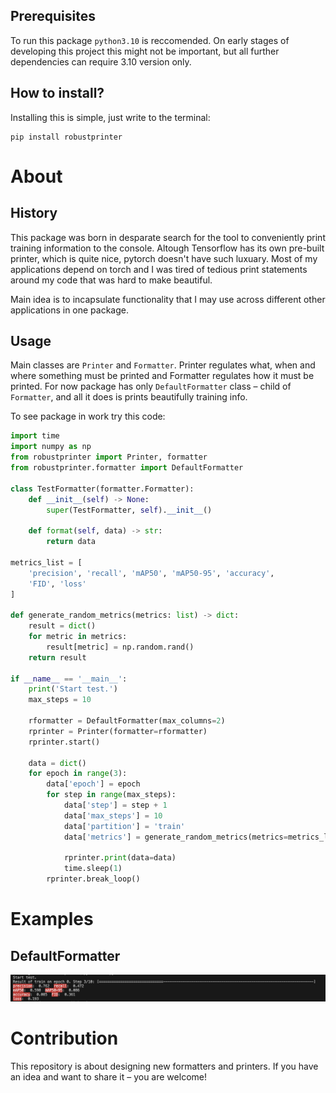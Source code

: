 ## Prerequisites
To run this package `python3.10` is reccomended. On early stages of developing this project this might not be important, but all further dependencies can require 3.10 version only.

## How to install?
Installing this is simple, just write to the terminal:
```
pip install robustprinter
```

# About

## History
This package was born in desparate search for the tool to conveniently print training information to the console. Altough Tensorflow has its own pre-built printer, which is quite nice, pytorch doesn't have such luxuary. Most of my applications depend on torch and I was tired of tedious print statements around my code that was hard to make beautiful.

Main idea is to incapsulate functionality that I may use across different other applications in one package.

## Usage
Main classes are `Printer` and `Formatter`. Printer regulates what, when and where something must be printed and Formatter regulates how it must be printed. For now package has only `DefaultFormatter` class – child of `Formatter`, and all it does is prints beautifully training info.

To see package in work try this code:
```py
import time
import numpy as np
from robustprinter import Printer, formatter
from robustprinter.formatter import DefaultFormatter

class TestFormatter(formatter.Formatter):
    def __init__(self) -> None:
        super(TestFormatter, self).__init__()
    
    def format(self, data) -> str:
        return data
    
metrics_list = [
    'precision', 'recall', 'mAP50', 'mAP50-95', 'accuracy',
    'FID', 'loss'
]

def generate_random_metrics(metrics: list) -> dict:
    result = dict()
    for metric in metrics:
        result[metric] = np.random.rand()
    return result

if __name__ == '__main__':
    print('Start test.')
    max_steps = 10

    rformatter = DefaultFormatter(max_columns=2)
    rprinter = Printer(formatter=rformatter)
    rprinter.start()

    data = dict()
    for epoch in range(3):
        data['epoch'] = epoch
        for step in range(max_steps):
            data['step'] = step + 1
            data['max_steps'] = 10
            data['partition'] = 'train'
            data['metrics'] = generate_random_metrics(metrics=metrics_list)

            rprinter.print(data=data)
            time.sleep(1)
        rprinter.break_loop()
```

# Examples

## DefaultFormatter
![DefaultFormatter](./misc/Example:%20DefaultFormatter.png)

# Contribution
This repository is about designing new formatters and printers. If you have an idea and want to share it – you are welcome!